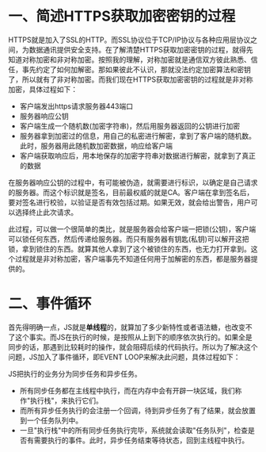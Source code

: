 # 一、简述HTTPS获取加密密钥的过程
HTTPS就是加入了SSL的HTTP。而SSL协议位于TCP/IP协议与各种应用层协议之间，为数据通讯提供安全支持。在了解清楚HTTPS获取加密密钥的过程，就得先知道对称加密和非对称加密。按照我的理解，对称加密就是通信双方彼此熟悉、信任，事先约定了如何加解密。那如果彼此不认识，那就没法约定加密算法和密钥了，所以就有了非对称加密。而我们现在HTTPS获取加密密钥的过程就是非对称加密，具体过程如下：
- 客户端发出https请求服务器443端口
- 服务器响应公钥
- 客户端生成一个随机数(加密字符串)，然后用服务器返回的公钥进行加密
- 服务器拿到加密过的信息，用自己的私密进行解密，拿到了客户端的随机数。此时，服务器用此随机数加密数据，响应给客户端
- 客户端获取响应后，用本地保存的加密字符串对数据进行解密，就拿到了真正的数据


在服务器响应公钥的过程中，有可能被伪造，就需要进行标识，以确定是自己请求的服务器。而这个标识就是签名，目前最权威的就是CA。客户端在拿到签名后，要对签名进行校验，以验证是否有效包括过期。如果无效，就会给出警告，用户可以选择终止此次请求。

此过程，可以做一个很简单的类比，就是服务器会给客户端一把锁(公钥)，客户端可以锁任何东西，然后传递给服务器。而只有服务器有钥匙(私钥)可以解开这把锁，拿到锁住的东西。就算其他人拿到了这个被锁住的东西，也无力打开拿到。这个过程就是非对称加密，客户端事先不知道任何用于加解密的东西，都是服务器提供的。

# 二、事件循环
首先得明确一点，JS就是<strong>单线程</strong>的，就算加了多少新特性或者语法糖，也改变不了这个事实。而JS在执行的时候，是按照从上到下的顺序依次执行的。如果全是同步的话，那遇到比较耗时的操作，就会阻碍后续的代码执行。所以为了解决这个问题，JS加入了事件循环，即EVENT LOOP来解决此问题，具体过程如下：

JS把执行的业务分为同步任务和异步任务。
- 所有同步任务都在主线程中执行，而在内存中会有开辟一块区域，我们称作"执行栈"，来执行它们。
- 而所有异步任务执行的会注册一个回调，待到异步任务了有了结果，就会放置到一个任务队列中。
- 一旦"执行栈"中的所有同步任务执行完毕，系统就会读取"任务队列"，检查是否有需要执行的事件。此时，异步任务结束等待状态，回到主线程中执行。


